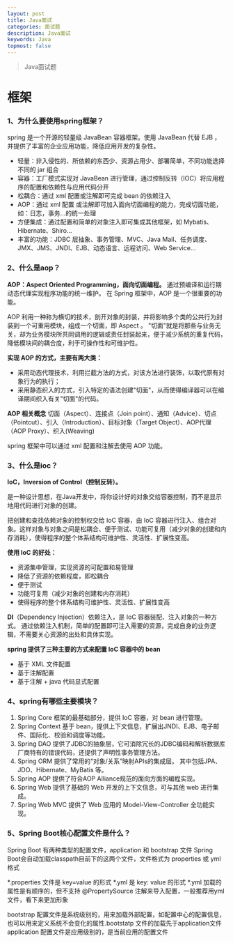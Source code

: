 ```yaml
---
layout: post
title: Java面试
categories: 面试题
description: Java面试
keywords: Java
topmost: false
---
```


> Java面试题

# 框架

### 1、为什么要使用spring框架？

spring 是一个开源的轻量级 JavaBean 容器框架。使用 JavaBean 代替 EJB ，并提供了丰富的企业应用功能，降低应用开发的复杂性。

- 轻量：非入侵性的、所依赖的东西少、资源占用少、部署简单，不同功能选择不同的 jar 组合
- 容器：工厂模式实现对 JavaBean 进行管理，通过控制反转（IOC）将应用程序的配置和依赖性与应用代码分开
- 松耦合：通过 xml 配置或注解即可完成 bean 的依赖注入
- AOP：通过 xml 配置 或注解即可加入面向切面编程的能力，完成切面功能，如：日志，事务...的统一处理
- 方便集成：通过配置和简单的对象注入即可集成其他框架，如 Mybatis、Hibernate、Shiro...
- 丰富的功能：JDBC 层抽象、事务管理、MVC、Java Mail、任务调度、JMX、JMS、JNDI、EJB、动态语言、远程访问、Web Service... 

### 2、什么是aop？

**AOP：Aspect Oriented Programming，面向切面编程。**
通过预编译和运行期动态代理实现程序功能的统一维护。
在 Spring 框架中，AOP 是一个很重要的功能。

AOP 利用一种称为横切的技术，剖开对象的封装，并将影响多个类的公共行为封装到一个可重用模块，组成一个切面，即 Aspect 。
"切面"就是将那些与业务无关，却为业务模块所共同调用的逻辑或责任封装起来，便于减少系统的重复代码，降低模块间的耦合度，利于可操作性和可维护性。

 

**实现 AOP 的方式，主要有两大类：**

- 采用动态代理技术，利用拦截方法的方式，对该方法进行装饰，以取代原有对象行为的执行；
- 采用静态织入的方式，引入特定的语法创建"切面"，从而使得编译器可以在编译期间织入有关"切面"的代码。

 

**AOP 相关概念**
切面（Aspect）、连接点（Join point）、通知（Advice）、切点（Pointcut）、引入（Introduction）、目标对象（Target Object）、AOP代理（AOP Proxy）、织入(Weaving)

 

spring 框架中可以通过 xml 配置和注解去使用 AOP 功能。



### 3、什么是ioc？

**IoC，Inversion of Control（控制反转）。**

是一种设计思想，在Java开发中，将你设计好的对象交给容器控制，而不是显示地用代码进行对象的创建。 

把创建和查找依赖对象的控制权交给 IoC 容器，由 IoC 容器进行注入、组合对象。这样对象与对象之间是松耦合、便于测试、功能可复用（减少对象的创建和内存消耗），使得程序的整个体系结构可维护性、灵活性、扩展性变高。

 

**使用 IoC 的好处：**

- 资源集中管理，实现资源的可配置和易管理
- 降低了资源的依赖程度，即松耦合
- 便于测试
- 功能可复用（减少对象的创建和内存消耗）
- 使得程序的整个体系结构可维护性、灵活性、扩展性变高

 

**DI**（Dependency Injection）依赖注入，是 IoC 容器装配、注入对象的一种方式。
通过依赖注入机制，简单的配置即可注入需要的资源，完成自身的业务逻辑，不需要关心资源的出处和具体实现。

 

**spring 提供了三种主要的方式来配置 IoC 容器中的 bean**

- 基于 XML 文件配置
- 基于注解配置
- 基于注解 + java 代码显式配置



### 4、spring有哪些主要模块？

1. Spring Core
   框架的最基础部分，提供 IoC 容器，对 bean 进行管理。
2. Spring Context
   基于 bean，提供上下文信息，扩展出JNDI、EJB、电子邮件、国际化、校验和调度等功能。
3. Spring DAO
   提供了JDBC的抽象层，它可消除冗长的JDBC编码和解析数据库厂商特有的错误代码，还提供了声明性事务管理方法。
4. Spring ORM
   提供了常用的“对象/关系”映射APIs的集成层。 其中包括JPA、JDO、Hibernate、MyBatis 等。
5. Spring AOP
   提供了符合AOP Alliance规范的面向方面的编程实现。
6. Spring Web
   提供了基础的 Web 开发的上下文信息，可与其他 web 进行集成。
7. Spring Web MVC
   提供了 Web 应用的 Model-View-Controller 全功能实现。





### 5、Spring Boot核心配置文件是什么？

Spring Boot 有两种类型的配置文件，application 和 bootstrap 文件
Spring Boot会自动加载classpath目前下的这两个文件，文件格式为 properties 或 yml 格式

*.properties 文件是 key=value 的形式
*.yml 是 key: value 的形式
*.yml 加载的属性是有顺序的，但不支持 @PropertySource 注解来导入配置，一般推荐用yml文件，看下来更加形象

bootstrap 配置文件是系统级别的，用来加载外部配置，如配置中心的配置信息，也可以用来定义系统不会变化的属性.bootstatp 文件的加载先于application文件
application 配置文件是应用级别的，是当前应用的配置文件

